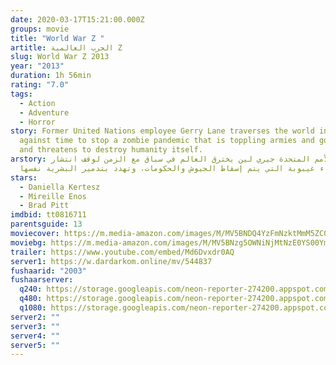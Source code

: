 ```yaml
---
date: 2020-03-17T15:21:00.000Z
groups: movie
title: "World War Z "
artitle: الحرب العالمية Z
slug: World War Z 2013
year: "2013"
duration: 1h 56min
rating: "7.0"
tags:
  - Action
  - Adventure
  - Horror
story: Former United Nations employee Gerry Lane traverses the world in a race
  against time to stop a zombie pandemic that is toppling armies and governments
  and threatens to destroy humanity itself.
arstory: موظف الأمم المتحدة جيري لين يخترق العالم في سباق مع الزمن لوقف انتشار
  وباء غيبوبة التي يتم إسقاط الجيوش والحكومات، وتهدد بتدمير البشرية نفسها.
stars:
  - Daniella Kertesz
  - Mireille Enos
  - Brad Pitt
imdbid: tt0816711
parentsguide: 13
moviecover: https://m.media-amazon.com/images/M/MV5BNDQ4YzFmNzktMmM5ZC00MDZjLTk1OTktNDE2ODE4YjM2MjJjXkEyXkFqcGdeQXVyNTA4NzY1MzY@._V1_UX182_CR0,0,182,268_AL_.jpg
moviebg: https://m.media-amazon.com/images/M/MV5BNzg5OWNiNjMtNzE0YS00YmRkLWI2M2MtYTlhZjZlMTU2NjI4XkEyXkFqcGdeQXVyOTc5MDI5NjE@._V1_SX1777_CR0,0,1777,618_AL_.jpg
trailer: https://www.youtube.com/embed/Md6Dvxdr0AQ
server1: https://w.dardarkom.online/mv/544837
fushaarid: "2003"
fushaarserver:
  q240: https://storage.googleapis.com/neon-reporter-274200.appspot.com/fushaar/media/2003/2003-240p.mp4
  q480: https://storage.googleapis.com/neon-reporter-274200.appspot.com/fushaar/media/2003/2003-480p.mp4
  q1080: https://storage.googleapis.com/neon-reporter-274200.appspot.com/fushaar/media/2003/2003.mp4
server2: ""
server3: ""
server4: ""
server5: ""
---
```

